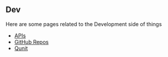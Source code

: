 ## Dev

Here are some pages related to the Development side of things

 - [APIs](docs/dev/apis)
 - [GitHub Repos](docs/dev/github-repos)
 - [Qunit](docs/dev/qunit/)

